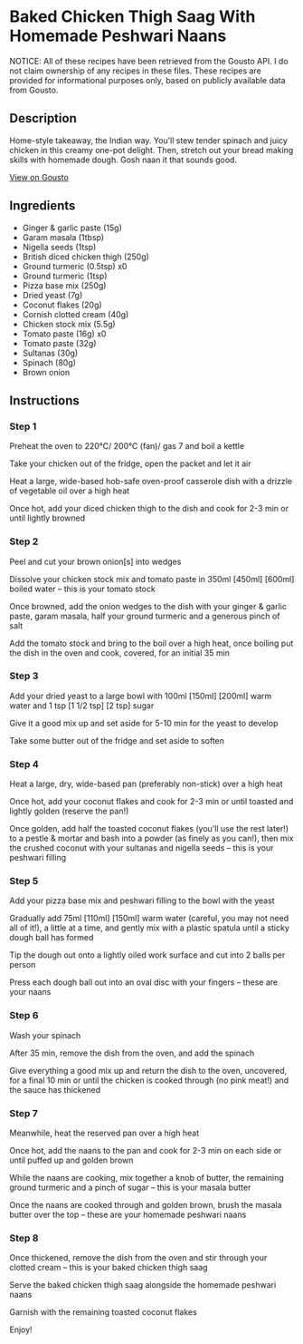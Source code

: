 # Baked Chicken Thigh Saag With Homemade Peshwari Naans

NOTICE: All of these recipes have been retrieved from the Gousto API. I do not claim ownership of any recipes in these files. These recipes are provided for informational purposes only, based on publicly available data from Gousto.

## Description

Home-style takeaway, the Indian way. You’ll stew tender spinach and juicy chicken in this creamy one-pot delight. Then, stretch out your bread making skills with homemade dough. Gosh naan it that sounds good.

[View on Gousto](https://www.gousto.co.uk/recipes/cookbook/baked-chicken-saag-with-homemade-peshwari-naans)

## Ingredients

- Ginger & garlic paste (15g)
- Garam masala (1tbsp)
- Nigella seeds (1tsp)
- British diced chicken thigh (250g)
- Ground turmeric (0.5tsp) x0
- Ground turmeric (1tsp)
- Pizza base mix (250g)
- Dried yeast (7g)
- Coconut flakes (20g)
- Cornish clotted cream (40g)
- Chicken stock mix (5.5g)
- Tomato paste (16g) x0
- Tomato paste (32g)
- Sultanas (30g)
- Spinach (80g)
- Brown onion

## Instructions


### Step 1

Preheat the oven to 220°C/ 200°C (fan)/ gas 7 and boil a kettle

Take your chicken out of the fridge, open the packet and let it air

Heat a large, wide-based hob-safe oven-proof casserole dish with a drizzle of vegetable oil over a high heat

Once hot, add your diced chicken thigh to the dish and cook for 2-3 min or until lightly browned


### Step 2

Peel and cut your brown onion[s]<span class="text-danger"> </span>into wedges

Dissolve your chicken stock mix and tomato paste in 350ml <span class="text-purple">[450ml]</span> <span class="text-danger">[600ml]</span> boiled water – this is your tomato stock

Once browned, add the onion wedges to the dish with your ginger & garlic paste, garam masala, half your ground turmeric and a generous pinch of salt

Add the tomato stock and bring to the boil over a high heat, once boiling put the dish in the oven and cook, covered, for an initial 35 min


### Step 3

Add your dried yeast to a large bowl with 100ml <span class="text-purple">[150ml] </span><span class="text-danger">[200ml]</span> warm water and 1 tsp <span class="text-purple">[1 1/2 tsp]</span><span class="text-danger"> [2 tsp]</span> sugar

Give it a good mix up and set aside for 5-10 min for the yeast to develop

Take some butter out of the fridge and set aside to soften


### Step 4

Heat a large, dry, wide-based pan (preferably non-stick) over a high heat

Once hot, add your coconut flakes and cook for 2-3 min or until toasted and lightly golden (reserve the pan!)

Once golden, add half the toasted coconut flakes (you’ll use the rest later!) to a pestle & mortar and bash into a powder (as finely as you can!), then mix the crushed coconut with your sultanas and nigella seeds – this is your peshwari filling


### Step 5

Add your pizza base mix and peshwari filling to the bowl with the yeast

Gradually add 75ml<span class="text-purple"> [110ml]</span> <span class="text-danger">[150ml]</span> warm water (careful, you may not need all of it!), a little at a time, and gently mix with a plastic spatula until a sticky dough ball has formed

Tip the dough out onto a lightly oiled work surface and cut into 2<span class="text-danger"> </span>balls per person

Press each dough ball out into an oval disc with your fingers – these are your naans


### Step 6

Wash your spinach

After 35 min, remove the dish from the oven, and add the spinach

Give everything a good mix up and return the dish to the oven, uncovered, for a final 10 min or until the chicken is cooked through (no pink meat!) and the sauce has thickened


### Step 7

Meanwhile, heat the reserved pan over a high heat

Once hot, add the naans to the pan and cook for 2-3 min on each side or until puffed up and golden brown

While the naans are cooking, mix together a knob of butter, the remaining ground turmeric and a pinch of<span class="text-danger"> </span>sugar – this is your masala butter

Once the naans are cooked through and golden brown, brush the masala butter over the top – these are your homemade peshwari naans

### Step 8

Once thickened, remove the dish from the oven and stir through your clotted cream – this is your baked chicken thigh saag

Serve the baked chicken thigh saag alongside the homemade peshwari naans

Garnish with the remaining toasted coconut flakes

Enjoy!

